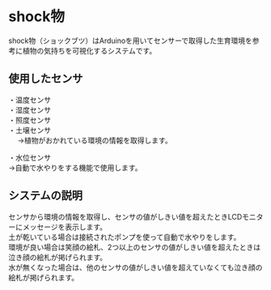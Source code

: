 # shock物

shock物（ショックブツ）はArduinoを用いてセンサーで取得した生育環境を参考に植物の気持ちを可視化するシステムです。

## 使用したセンサ
  ・温度センサ  
  ・湿度センサ  
  ・照度センサ  
  ・土壌センサ  
　 →植物がおかれている環境の情報を取得します。  
   
  ・水位センサ  
    →自動で水やりをする機能で使用します。  
   
## システムの説明
  センサから環境の情報を取得し、センサの値がしきい値を超えたときLCDモニターにメッセージを表示します。  
  土が乾いている場合は接続されたポンプを使って自動で水やりをします。  
  環境が良い場合は笑顔の絵札、2つ以上のセンサの値がしきい値を超えたときは泣き顔の絵札が掲げられます。  
  水が無くなった場合は、他のセンサの値がしきい値を超えていなくても泣き顔の絵札が掲げられます。
